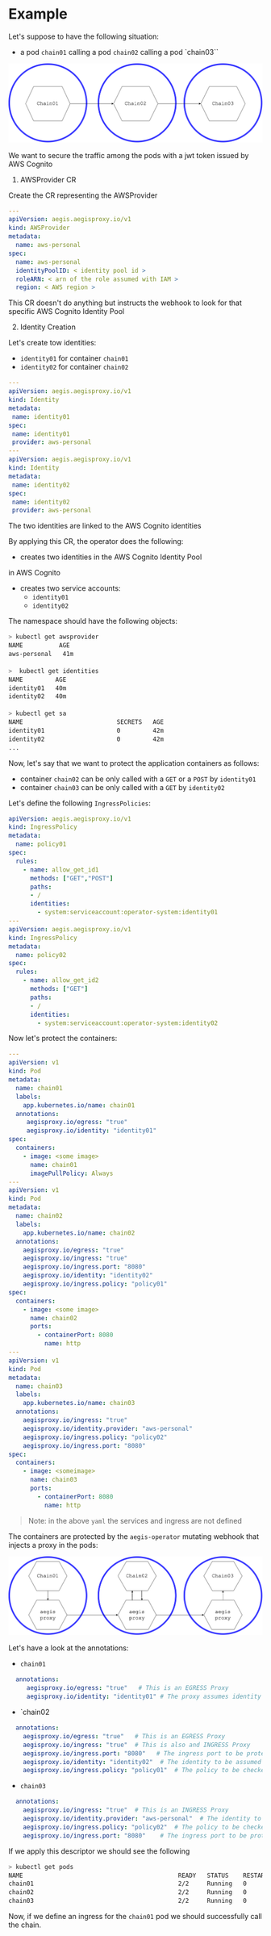 # Example

Let's suppose to have the following situation:
- a pod `chain01` calling a pod `chain02` calling a pod `chain03``


![ex01](./images/example01.png)


We want to secure the traffic among the pods with a jwt token issued by AWS Cognito


1. AWSProvider CR

Create the CR representing the AWSProvider

```yaml
---
apiVersion: aegis.aegisproxy.io/v1
kind: AWSProvider
metadata:
  name: aws-personal
spec:
  name: aws-personal
  identityPoolID: < identity pool id >
  roleARN: < arn of the role assumed with IAM >
  region: < AWS region >
```

This CR doesn't do anything but instructs the webhook to look for that specific AWS Cognito Identity Pool

2. Identity Creation

Let's create tow identities:
 - `identity01` for container `chain01`
 - `identity02` for container `chain02`


 ```yaml
---
apiVersion: aegis.aegisproxy.io/v1
kind: Identity
metadata:
  name: identity01
spec:
  name: identity01
  provider: aws-personal
---
apiVersion: aegis.aegisproxy.io/v1
kind: Identity
metadata:
  name: identity02
spec:
  name: identity02
  provider: aws-personal
```

The two identities are linked to the AWS Cognito identities

By applying this CR, the operator does the following:
- creates two identities in the AWS Cognito Identity Pool

in AWS Cognito 

- creates two service accounts:
  - `identity01`
  - `identity02`

The namespace should have the following objects:

```bash
> kubectl get awsprovider
NAME          AGE
aws-personal   41m

>  kubectl get identities
NAME         AGE
identity01   40m
identity02   40m

> kubectl get sa
NAME                          SECRETS   AGE
identity01                    0         42m
identity02                    0         42m
...
```

Now, let's say that we want to protect the application containers as follows:

-  container `chain02` can be only called with a `GET` or a `POST` by `identity01` 
-  container `chain03` can be only called with a `GET` by `identity02` 

Let's define the following `IngressPolicies`:

```yaml
apiVersion: aegis.aegisproxy.io/v1
kind: IngressPolicy
metadata:
  name: policy01
spec:
  rules:
    - name: allow_get_id1
      methods: ["GET","POST"]
      paths:
      - /
      identities:
        - system:serviceaccount:operator-system:identity01
---
apiVersion: aegis.aegisproxy.io/v1
kind: IngressPolicy
metadata:
  name: policy02
spec:
  rules:
    - name: allow_get_id2
      methods: ["GET"]
      paths:
      - /
      identities:
        - system:serviceaccount:operator-system:identity02
```

Now let's protect the containers:

```yaml
---
apiVersion: v1
kind: Pod
metadata:
  name: chain01
  labels:
    app.kubernetes.io/name: chain01
  annotations:
     aegisproxy.io/egress: "true"
     aegisproxy.io/identity: "identity01"
spec:
  containers:
    - image: <some image>
      name: chain01
      imagePullPolicy: Always
---
apiVersion: v1
kind: Pod
metadata:
  name: chain02
  labels:
    app.kubernetes.io/name: chain02
  annotations:
    aegisproxy.io/egress: "true"
    aegisproxy.io/ingress: "true"
    aegisproxy.io/ingress.port: "8080"
    aegisproxy.io/identity: "identity02"
    aegisproxy.io/ingress.policy: "policy01"
spec:
  containers:
    - image: <some image>
      name: chain02
      ports:
        - containerPort: 8080
          name: http
---
apiVersion: v1
kind: Pod
metadata:
  name: chain03
  labels:
    app.kubernetes.io/name: chain03
  annotations:
    aegisproxy.io/ingress: "true"
    aegisproxy.io/identity.provider: "aws-personal"
    aegisproxy.io/ingress.policy: "policy02"
    aegisproxy.io/ingress.port: "8080"
spec:
  containers:
    - image: <someimage>
      name: chain03
      ports:
        - containerPort: 8080
          name: http
```

> Note: in the above `yaml` the services and ingress are not defined

The containers are protected by the `aegis-operator` mutating webhook that injects a proxy in the pods: 

![ex02](images/example02.png)

Let's have a look at the annotations:

- `chain01`
```yaml
  annotations:
     aegisproxy.io/egress: "true"   # This is an EGRESS Proxy
     aegisproxy.io/identity: "identity01" # The proxy assumes identity identity01
```     

- `chain02
```yaml
  annotations:
    aegisproxy.io/egress: "true"   # This is an EGRESS Proxy
    aegisproxy.io/ingress: "true"  # This is also and INGRESS Proxy
    aegisproxy.io/ingress.port: "8080"   # The ingress port to be protected
    aegisproxy.io/identity: "identity02"  # The identity to be assumed
    aegisproxy.io/ingress.policy: "policy01"  # The policy to be checked in ingress
```     


- `chain03`

```yaml
  annotations:
    aegisproxy.io/ingress: "true"  # This is an INGRESS Proxy
    aegisproxy.io/identity.provider: "aws-personal"  # The identity to be checked are issued by the "azure-personal" Azure Entra ID Tenant
    aegisproxy.io/ingress.policy: "policy02"  # The policy to be checked in ingress
    aegisproxy.io/ingress.port: "8080"    # The ingress port to be protected
```


If we apply this descriptor we should see the following 

```bash
> kubectl get pods
NAME                                           READY   STATUS    RESTARTS       AGE
chain01                                        2/2     Running   0              42m
chain02                                        2/2     Running   0              42m
chain03                                        2/2     Running   0              42m
```

Now, if we define an ingress for the `chain01` pod we should successfully call the chain.

